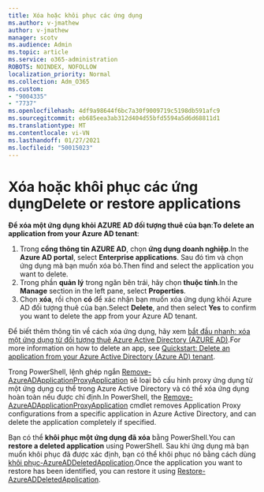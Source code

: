 ```yaml
---
title: Xóa hoặc khôi phục các ứng dụng
ms.author: v-jmathew
author: v-jmathew
manager: scotv
ms.audience: Admin
ms.topic: article
ms.service: o365-administration
ROBOTS: NOINDEX, NOFOLLOW
localization_priority: Normal
ms.collection: Adm_O365
ms.custom:
- "9004335"
- "7737"
ms.openlocfilehash: 4df9a98644f6bc7a30f9009719c5198db591afc9
ms.sourcegitcommit: eb685eea3ab312d404d55bfd5594a5d6d68811d1
ms.translationtype: MT
ms.contentlocale: vi-VN
ms.lasthandoff: 01/27/2021
ms.locfileid: "50015023"
---
```

# <a name="delete-or-restore-applications"></a><span data-ttu-id="b920c-102">Xóa hoặc khôi phục các ứng dụng</span><span class="sxs-lookup"><span data-stu-id="b920c-102">Delete or restore applications</span></span>

<span data-ttu-id="b920c-103">**Để xóa một ứng dụng khỏi AZURE AD đối tượng thuê của bạn**:</span><span class="sxs-lookup"><span data-stu-id="b920c-103">**To delete an application from your Azure AD tenant**:</span></span>

1. <span data-ttu-id="b920c-104">Trong **cổng thông tin AZURE AD**, chọn **ứng dụng doanh nghiệp**.</span><span class="sxs-lookup"><span data-stu-id="b920c-104">In the **Azure AD portal**, select **Enterprise applications**.</span></span> <span data-ttu-id="b920c-105">Sau đó tìm và chọn ứng dụng mà bạn muốn xóa bỏ.</span><span class="sxs-lookup"><span data-stu-id="b920c-105">Then find and select the application you want to delete.</span></span>
2. <span data-ttu-id="b920c-106">Trong phần **quản lý** trong ngăn bên trái, hãy chọn **thuộc tính**.</span><span class="sxs-lookup"><span data-stu-id="b920c-106">In the **Manage** section in the left pane, select **Properties**.</span></span>
3. <span data-ttu-id="b920c-107">Chọn **xóa**, rồi chọn **có** để xác nhận bạn muốn xóa ứng dụng khỏi Azure AD đối tượng thuê của bạn.</span><span class="sxs-lookup"><span data-stu-id="b920c-107">Select **Delete**, and then select **Yes** to confirm you want to delete the app from your Azure AD tenant.</span></span>

<span data-ttu-id="b920c-108">Để biết thêm thông tin về cách xóa ứng dụng, hãy xem [bắt đầu nhanh: xóa một ứng dụng từ đối tượng thuê Azure Active Directory (AZURE AD)](https://docs.microsoft.com/azure/active-directory/manage-apps/delete-application-portal#delete-an-application-from-your-azure-ad-tenant).</span><span class="sxs-lookup"><span data-stu-id="b920c-108">For more information on how to delete an app, see [Quickstart: Delete an application from your Azure Active Directory (Azure AD) tenant](https://docs.microsoft.com/azure/active-directory/manage-apps/delete-application-portal#delete-an-application-from-your-azure-ad-tenant).</span></span>

<span data-ttu-id="b920c-109">Trong PowerShell, lệnh ghép ngắn [Remove-AzureADApplicationProxyApplication](https://docs.microsoft.com/powershell/module/azuread/remove-azureadapplicationproxyapplication) sẽ loại bỏ cấu hình proxy ứng dụng từ một ứng dụng cụ thể trong Azure Active Directory và có thể xóa ứng dụng hoàn toàn nếu được chỉ định.</span><span class="sxs-lookup"><span data-stu-id="b920c-109">In PowerShell, the [Remove-AzureADApplicationProxyApplication](https://docs.microsoft.com/powershell/module/azuread/remove-azureadapplicationproxyapplication) cmdlet removes Application Proxy configurations from a specific application in Azure Active Directory, and can delete the application completely if specified.</span></span>

<span data-ttu-id="b920c-110">Bạn có thể **khôi phục một ứng dụng đã xóa** bằng PowerShell.</span><span class="sxs-lookup"><span data-stu-id="b920c-110">You can **restore a deleted application** using PowerShell.</span></span> <span data-ttu-id="b920c-111">Sau khi ứng dụng mà bạn muốn khôi phục đã được xác định, bạn có thể khôi phục nó bằng cách dùng [khôi phục-AzureADDeletedApplication](https://docs.microsoft.com/powershell/module/azuread/restore-azureaddeletedapplication).</span><span class="sxs-lookup"><span data-stu-id="b920c-111">Once the application you want to restore has been identified, you can restore it using [Restore-AzureADDeletedApplication](https://docs.microsoft.com/powershell/module/azuread/restore-azureaddeletedapplication).</span></span>
